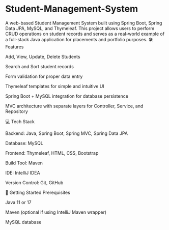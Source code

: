 # Student-Management-System
A web-based Student Management System built using Spring Boot, Spring Data JPA, MySQL, and Thymeleaf. This project allows users to perform CRUD operations on student records and serves as a real-world example of a full-stack Java application for placements and portfolio purposes.
🛠 Features

Add, View, Update, Delete Students

Search and Sort student records

Form validation for proper data entry

Thymeleaf templates for simple and intuitive UI

Spring Boot + MySQL integration for database persistence

MVC architecture with separate layers for Controller, Service, and Repository

💻 Tech Stack

Backend: Java, Spring Boot, Spring MVC, Spring Data JPA

Database: MySQL

Frontend: Thymeleaf, HTML, CSS, Bootstrap

Build Tool: Maven

IDE: IntelliJ IDEA

Version Control: Git, GitHub

🚀 Getting Started
Prerequisites

Java 11 or 17

Maven (optional if using IntelliJ Maven wrapper)

MySQL database
